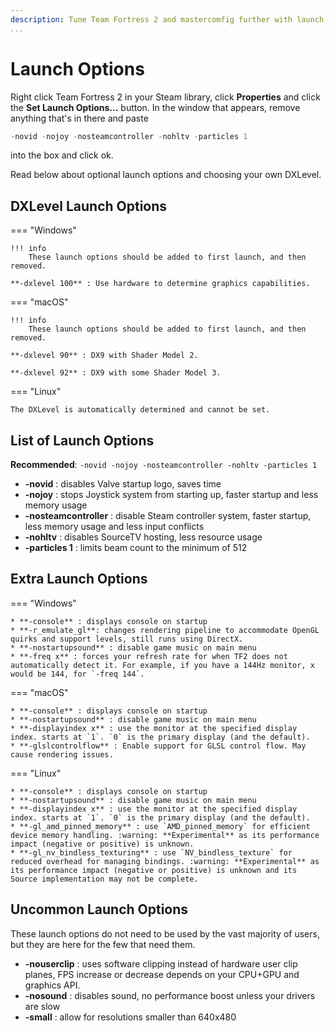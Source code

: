```yaml
---
description: Tune Team Fortress 2 and mastercomfig further with launch options.
...
```


# Launch Options

Right click Team Fortress 2 in your Steam library, click **Properties** and
click the **Set Launch Options...** button. In the window that appears, remove
anything that's in there and paste

```c
-novid -nojoy -nosteamcontroller -nohltv -particles 1
```

into the box and click ok.

Read below about optional launch options and choosing your own DXLevel.

## DXLevel Launch Options

=== "Windows"

    !!! info
        These launch options should be added to first launch, and then removed.

    **-dxlevel 100** : Use hardware to determine graphics capabilities.

=== "macOS"

    !!! info
        These launch options should be added to first launch, and then removed.

    **-dxlevel 90** : DX9 with Shader Model 2.

    **-dxlevel 92** : DX9 with some Shader Model 3.

=== "Linux"

    The DXLevel is automatically determined and cannot be set.

## List of Launch Options

**Recommended**: `-novid -nojoy -nosteamcontroller -nohltv -particles 1`

* **-novid** : disables Valve startup logo, saves time
* **-nojoy** : stops Joystick system from starting up, faster startup and less memory usage
* **-nosteamcontroller** : disable Steam controller system, faster startup, less memory usage and less input conflicts
* **-nohltv** : disables SourceTV hosting, less resource usage
* **-particles 1** : limits beam count to the minimum of 512

## Extra Launch Options

=== "Windows"

    * **-console** : displays console on startup
    * **-r_emulate_gl**: changes rendering pipeline to accommodate OpenGL quirks and support levels, still runs using DirectX.
    * **-nostartupsound** : disable game music on main menu
    * **-freq x** : forces your refresh rate for when TF2 does not automatically detect it. For example, if you have a 144Hz monitor, x would be 144, for `-freq 144`.

=== "macOS"

    * **-console** : displays console on startup
    * **-nostartupsound** : disable game music on main menu
    * **-displayindex x** : use the monitor at the specified display index. starts at `1`. `0` is the primary display (and the default).
    * **-glslcontrolflow** : Enable support for GLSL control flow. May cause rendering issues.

=== "Linux"

    * **-console** : displays console on startup
    * **-nostartupsound** : disable game music on main menu
    * **-displayindex x** : use the monitor at the specified display index. starts at `1`. `0` is the primary display (and the default).
    * **-gl_amd_pinned_memory** : use `AMD_pinned_memory` for efficient device memory handling. :warning: **Experimental** as its performance impact (negative or positive) is unknown.
    * **-gl_nv_bindless_texturing** : use `NV_bindless_texture` for reduced overhead for managing bindings. :warning: **Experimental** as its performance impact (negative or positive) is unknown and its Source implementation may not be complete.

## Uncommon Launch Options

These launch options do not need to be used by the vast majority of users, but they are here for the few that need them.

* **-nouserclip** : uses software clipping instead of hardware user clip planes, FPS increase or decrease depends on your CPU+GPU and graphics API.
* **-nosound** : disables sound, no performance boost unless your drivers are slow
* **-small** : allow for resolutions smaller than 640x480
